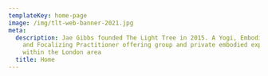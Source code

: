 ```yaml
---
templateKey: home-page
image: /img/tlt-web-banner-2021.jpg
meta:
  description: Jae Gibbs founded The Light Tree in 2015. A Yogi, Embodied Mystic
    and Focalizing Practitioner offering group and private embodied explorations
    within the London area
  title: Home
---
```

